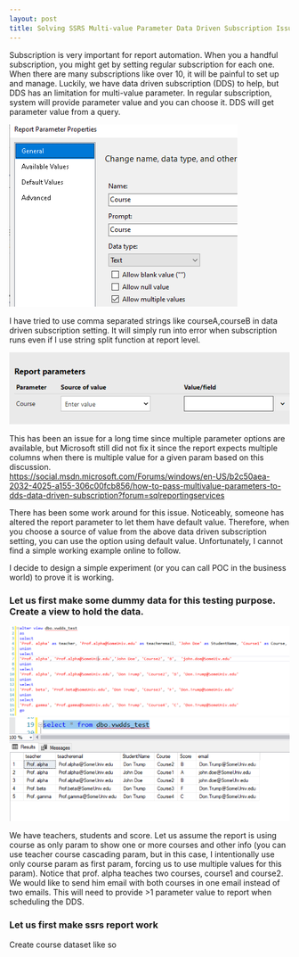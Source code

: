 ```yaml
---
layout: post
title: Solving SSRS Multi-value Parameter Data Driven Subscription Issue Step by Step
---
```


Subscription is very important for report automation. When you a handful subscription, you might get by setting regular subscription for each one. When there are many subscriptions like over 10, it will be painful to set up and manage. Luckily, we have data driven subscription (DDS) to help, but DDS has an limitation for multi-value parameter. 
In regular subscription, system will provide parameter value and you can choose it.  DDS will get parameter value from a query. 

<img src="/images/blog40/multi_value.PNG">     

I have tried to use comma separated strings like courseA,courseB in data driven subscription setting.  It will simply run into error when subscription runs even if I use string split function at report level.   
 
 <img src="/images/blog40/comma_separate_string.PNG">     
 
This has been an issue for a long time since multiple parameter options are available, but Microsoft still did not fix it since the report expects multiple columns when there is multiple value for a given param based on this discussion.  
<https://social.msdn.microsoft.com/Forums/windows/en-US/b2c50aea-2032-4025-a155-306c00fcb856/how-to-pass-multivalue-parameters-to-dds-data-driven-subscription?forum=sqlreportingservices>   

There has been some work around for this issue.  Noticeably, someone has altered the report parameter to let them have default value. Therefore, when you choose a source of value from the above data driven subscription setting, you can use the option using default value.   Unfortunately, I cannot find a simple working example online to follow.   

I decide to design a simple experiment (or you can call POC in the business world) to prove it is working.   

### Let us first make some dummy data for this testing purpose.  Create a view to hold the data.  

<img src="/images/blog40/create_data_set.PNG">  

<img src="/images/blog40/dataset.PNG">  

We have teachers, students and score.  Let us assume the report is using course as only param to show one or more courses and other info (you can use teacher course cascading param, but in this case, I intentionally use only course param as first param, forcing us to use multiple values for this param). Notice that prof. alpha teaches two courses, course1 and course2.  We would like to send him email with both courses in one email instead of two emails. This will need to provide >1 parameter value to report when scheduling the DDS.

### Let us first make ssrs report work 
Create course dataset like so


 

